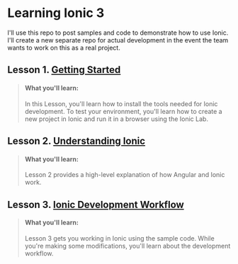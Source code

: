 # Learning Ionic 3

I'll use this repo to post samples and code to demonstrate how to use Ionic.  I'll create a new separate repo for actual development in the event the team wants to work on this as a real project.  

## Lesson 1. [Getting Started](https://github.com/jmeade11/mustlovedogs/blob/master/lesson1.md)

>#### What you'll learn: 
>In this Lesson, you'll learn how to install the tools needed for Ionic development.  To test your environment, you'll learn how to create a new project in Ionic and run it in a browser using the Ionic Lab.

## Lesson 2. [Understanding Ionic](https://github.com/jmeade11/mustlovedogs/blob/master/lesson2.md)

>#### What you'll learn:
>Lesson 2 provides a high-level explanation of how Angular and Ionic work.

## Lesson 3. [Ionic Development Workflow](https://github.com/jmeade11/mustlovedogs/blob/master/lesson3.md)

>#### What you'll learn:
>Lesson 3 gets you working in Ionic using the sample code.  While you're making some modifications, you'll learn about the development workflow.
